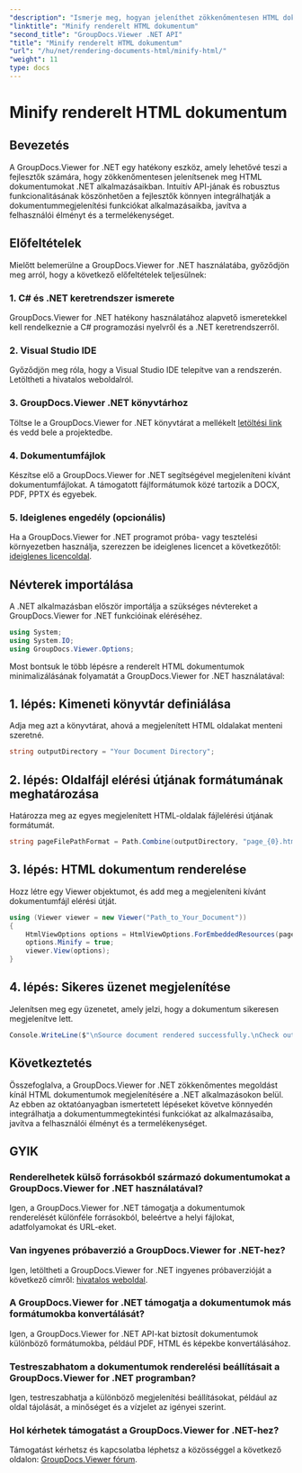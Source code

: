 ```yaml
---
"description": "Ismerje meg, hogyan jeleníthet zökkenőmentesen HTML dokumentumokat .NET alkalmazásokban a GroupDocs.Viewer for .NET segítségével."
"linktitle": "Minify renderelt HTML dokumentum"
"second_title": "GroupDocs.Viewer .NET API"
"title": "Minify renderelt HTML dokumentum"
"url": "/hu/net/rendering-documents-html/minify-html/"
"weight": 11
type: docs
---
```

# Minify renderelt HTML dokumentum

## Bevezetés
A GroupDocs.Viewer for .NET egy hatékony eszköz, amely lehetővé teszi a fejlesztők számára, hogy zökkenőmentesen jelenítsenek meg HTML dokumentumokat .NET alkalmazásaikban. Intuitív API-jának és robusztus funkcionalitásának köszönhetően a fejlesztők könnyen integrálhatják a dokumentummegjelenítési funkciókat alkalmazásaikba, javítva a felhasználói élményt és a termelékenységet.
## Előfeltételek
Mielőtt belemerülne a GroupDocs.Viewer for .NET használatába, győződjön meg arról, hogy a következő előfeltételek teljesülnek:
### 1. C# és .NET keretrendszer ismerete
GroupDocs.Viewer for .NET hatékony használatához alapvető ismeretekkel kell rendelkeznie a C# programozási nyelvről és a .NET keretrendszerről.
### 2. Visual Studio IDE
Győződjön meg róla, hogy a Visual Studio IDE telepítve van a rendszerén. Letöltheti a hivatalos weboldalról.
### 3. GroupDocs.Viewer .NET könyvtárhoz
Töltse le a GroupDocs.Viewer for .NET könyvtárat a mellékelt [letöltési link](https://releases.groupdocs.com/viewer/net/) és vedd bele a projektedbe.
### 4. Dokumentumfájlok
Készítse elő a GroupDocs.Viewer for .NET segítségével megjeleníteni kívánt dokumentumfájlokat. A támogatott fájlformátumok közé tartozik a DOCX, PDF, PPTX és egyebek.
### 5. Ideiglenes engedély (opcionális)
Ha a GroupDocs.Viewer for .NET programot próba- vagy tesztelési környezetben használja, szerezzen be ideiglenes licencet a következőtől: [ideiglenes licencoldal](https://purchase.groupdocs.com/temporary-license/).

## Névterek importálása
A .NET alkalmazásban először importálja a szükséges névtereket a GroupDocs.Viewer for .NET funkcióinak eléréséhez.
```csharp
using System;
using System.IO;
using GroupDocs.Viewer.Options;
```

Most bontsuk le több lépésre a renderelt HTML dokumentumok minimalizálásának folyamatát a GroupDocs.Viewer for .NET használatával:
## 1. lépés: Kimeneti könyvtár definiálása
Adja meg azt a könyvtárat, ahová a megjelenített HTML oldalakat menteni szeretné.
```csharp
string outputDirectory = "Your Document Directory";
```
## 2. lépés: Oldalfájl elérési útjának formátumának meghatározása
Határozza meg az egyes megjelenített HTML-oldalak fájlelérési útjának formátumát.
```csharp
string pageFilePathFormat = Path.Combine(outputDirectory, "page_{0}.html");
```
## 3. lépés: HTML dokumentum renderelése
Hozz létre egy Viewer objektumot, és add meg a megjeleníteni kívánt dokumentumfájl elérési útját.
```csharp
using (Viewer viewer = new Viewer("Path_to_Your_Document"))
{
    HtmlViewOptions options = HtmlViewOptions.ForEmbeddedResources(pageFilePathFormat);
    options.Minify = true;
    viewer.View(options);
}
```
## 4. lépés: Sikeres üzenet megjelenítése
Jelenítsen meg egy üzenetet, amely jelzi, hogy a dokumentum sikeresen megjelenítve lett.
```csharp
Console.WriteLine($"\nSource document rendered successfully.\nCheck output in {outputDirectory}.");
```

## Következtetés
Összefoglalva, a GroupDocs.Viewer for .NET zökkenőmentes megoldást kínál HTML dokumentumok megjelenítésére a .NET alkalmazásokon belül. Az ebben az oktatóanyagban ismertetett lépéseket követve könnyedén integrálhatja a dokumentummegtekintési funkciókat az alkalmazásaiba, javítva a felhasználói élményt és a termelékenységet.
## GYIK
### Renderelhetek külső forrásokból származó dokumentumokat a GroupDocs.Viewer for .NET használatával?
Igen, a GroupDocs.Viewer for .NET támogatja a dokumentumok renderelését különféle forrásokból, beleértve a helyi fájlokat, adatfolyamokat és URL-eket.
### Van ingyenes próbaverzió a GroupDocs.Viewer for .NET-hez?
Igen, letöltheti a GroupDocs.Viewer for .NET ingyenes próbaverzióját a következő címről: [hivatalos weboldal](https://releases.groupdocs.com/).
### A GroupDocs.Viewer for .NET támogatja a dokumentumok más formátumokba konvertálását?
Igen, a GroupDocs.Viewer for .NET API-kat biztosít dokumentumok különböző formátumokba, például PDF, HTML és képekbe konvertálásához.
### Testreszabhatom a dokumentumok renderelési beállításait a GroupDocs.Viewer for .NET programban?
Igen, testreszabhatja a különböző megjelenítési beállításokat, például az oldal tájolását, a minőséget és a vízjelet az igényei szerint.
### Hol kérhetek támogatást a GroupDocs.Viewer for .NET-hez?
Támogatást kérhetsz és kapcsolatba léphetsz a közösséggel a következő oldalon: [GroupDocs.Viewer fórum](https://forum.groupdocs.com/c/viewer/9).